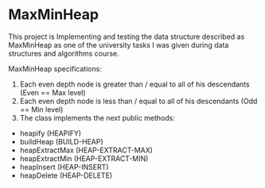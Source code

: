 # MaxMinHeap

This project is Implementing and testing the data structure described as MaxMinHeap as one of the university tasks I was given during data structures and algorithms course.

MaxMinHeap specifications:
1. Each even depth node is greater than / equal to all of his descendants (Even == Max level)
2. Each even depth node is less than / equal to all of his descendants (Odd == Min level)
3. The class implements the next public methods:

- heapify (HEAPIFY)
- buildHeap (BUILD-HEAP)
- heapExtractMax (HEAP-EXTRACT-MAX)
- heapExtractMin (HEAP-EXTRACT-MIN)
- heapInsert (HEAP-INSERT)
- heapDelete (HEAP-DELETE)
